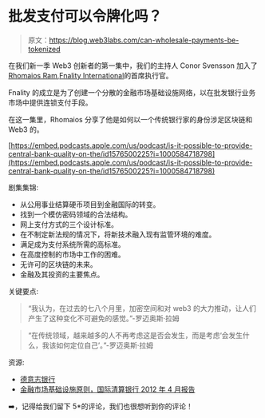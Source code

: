 # 批发支付可以令牌化吗？

> 原文：<https://blog.web3labs.com/can-wholesale-payments-be-tokenized>

在我们新一季 Web3 创新者的第一集中，我们的主持人 Conor Svensson 加入了[Rhomaios Ram](https://www.linkedin.com/in/rhomaios-ram/),[Fnality International](https://www.fnality.org/home)的首席执行官。

Fnality 的成立是为了创建一个分散的金融市场基础设施网络，以在批发银行业务市场中提供连锁支付手段。

在这一集里，Rhomaios 分享了他是如何以一个传统银行家的身份涉足区块链和 Web3 的。

[https://embed.podcasts.apple.com/us/podcast/is-it-possible-to-provide-central-bank-quality-on-the/id1576500225?i=1000584718798](https://embed.podcasts.apple.com/us/podcast/is-it-possible-to-provide-central-bank-quality-on-the/id1576500225?i=1000584718798)

剧集集锦:

*   从公用事业结算硬币项目到金融国际的转变。
*   找到一个模仿密码领域的合法结构。
*   网上支付方式的三个设计标准。
*   在不制定新法规的情况下，将新技术融入现有监管环境的难度。
*   满足成为支付系统所需的高标准。
*   在高度控制的市场中工作的困难。
*   无许可的区块链的未来。
*   金融及其投资的主要焦点。

关键要点:

> “我认为，在过去的七八个月里，加密空间和对 web3 的大力推动，让人们产生了这种变化不可避免的感觉。”-罗迈奥斯·拉姆

> “在传统领域，越来越多的人不再考虑这是否会发生，而是考虑‘会发生什么，我该如何定位自己’。”-罗迈奥斯·拉姆

资源:

*   [德意志银行](https://www.db.com/index?language_id=1&kid=sl.redirect-en.shortcut)
*   [金融市场基础设施原则，国际清算银行 2012 年 4 月报告](https://www.bis.org/cpmi/publ/d101a.pdf)

➡️，记得给我们留下 5*的评论，我们也很想听到你的评论！